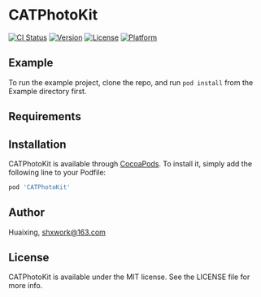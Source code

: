 # CATPhotoKit

[![CI Status](https://img.shields.io/travis/Huaixing/CATPhotoKit.svg?style=flat)](https://travis-ci.org/Huaixing/CATPhotoKit)
[![Version](https://img.shields.io/cocoapods/v/CATPhotoKit.svg?style=flat)](https://cocoapods.org/pods/CATPhotoKit)
[![License](https://img.shields.io/cocoapods/l/CATPhotoKit.svg?style=flat)](https://cocoapods.org/pods/CATPhotoKit)
[![Platform](https://img.shields.io/cocoapods/p/CATPhotoKit.svg?style=flat)](https://cocoapods.org/pods/CATPhotoKit)

## Example

To run the example project, clone the repo, and run `pod install` from the Example directory first.

## Requirements

## Installation

CATPhotoKit is available through [CocoaPods](https://cocoapods.org). To install
it, simply add the following line to your Podfile:

```ruby
pod 'CATPhotoKit'
```

## Author

Huaixing, shxwork@163.com

## License

CATPhotoKit is available under the MIT license. See the LICENSE file for more info.
